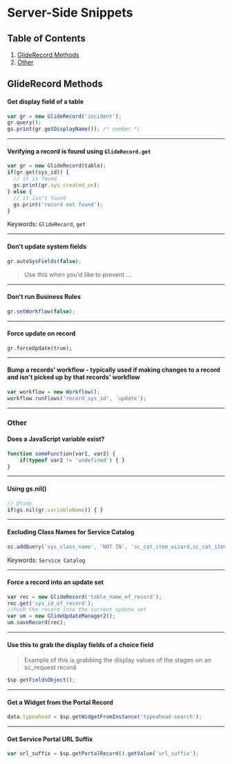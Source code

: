 # Server-Side Snippets

## Table of Contents
1. [GlideRecord Methods](#gliderecord-methods)
1. [Other](#other)

## GlideRecord Methods
#### Get display field of a table
```js
var gr = new GlideRecord('incident');
gr.query();
gs.print(gr.getDisplayName()); /* number */
```

----------------------------------------------------------------------------------------------------------

#### Verifying a record is found using `GlideRecord.get`
```js
var gr = new GlideRecord(table);
if(gr.get(sys_id)) {
  // it is found
  gs.print(gr.sys_created_on);
} else {
  // it isn't found
  gs.print('record not found');
}
```
Keywords: `GlideRecord`, `get`

----------------------------------------------------------------------------------------------------------

#### Don't update system fields
```js
gr.autoSysFields(false);
```
> Use this when you'd like to prevent ...

----------------------------------------------------------------------------------------------------------

#### Don't run Business Rules
```js
gr.setWorkflow(false);
```

----------------------------------------------------------------------------------------------------------

#### Force update on record
```
gr.forceUpdate(true);
```

----------------------------------------------------------------------------------------------------------

#### Bump a records' workflow - typically used if making changes to a record and isn't picked up by that records' workflow
```js
var workflow = new Workflow();
workflow.runFlows('record_sys_id', 'update');
```

----------------------------------------------------------------------------------------------------------

### Other
#### Does a JavaScript variable exist?
```js
function someFunction(var1, var2) {
    if(typeof var2 != 'undefined') { }
}
```

----------------------------------------------------------------------------------------------------------

#### Using gs.nil()
```js
// @todo
if(gs.nil(gr.variableName)) { }
```

---

#### Excluding Class Names for Service Catalog
```js
sc.addQuery('sys_class_name', 'NOT IN', 'sc_cat_item_wizard,sc_cat_item_content');
```
Keywords: `Service Catalog`

---

#### Force a record into an update set
```js
var rec = new GlideRecord('table_name_of_record');
rec.get('sys_id_of_record');
//Push the record into the current update set   
var um = new GlideUpdateManager2();
um.saveRecord(rec);
```

---

#### Use this to grab the display fields of a choice field
> Example of this is grabbing the display values of the stages on an sc_request record
```js
$sp.getFieldsObject();
```

---

#### Get a Widget from the **Portal** Record
```js
data.typeahead = $sp.getWidgetFromInstance('typeahead-search');
```

---

#### Get Service Portal URL Suffix
```js
var url_suffix = $sp.getPortalRecord().getValue('url_suffix');
```


